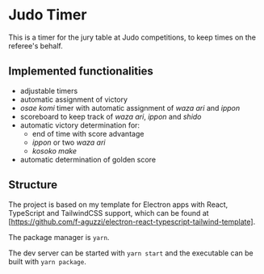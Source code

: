# Judo Timer

This is a timer for the jury table at Judo competitions, to keep times
on the referee's behalf.

## Implemented functionalities

- adjustable timers
- automatic assignment of victory
- *osae komi* timer with automatic assignment of *waza ari* and *ippon*
- scoreboard to keep track of *waza ari*, *ippon* and *shido*
- automatic victory determination for:
	- end of time with score advantage
	- *ippon* or two *waza ari*
	- *kosoko make*
- automatic determination of golden score


## Structure

The project is based on my template for Electron apps with React, TypeScript
and TailwindCSS support, which can be found at
[https://github.com/f-aguzzi/electron-react-typescript-tailwind-template].

The package manager is `yarn`.

The dev server can be started with `yarn start` and the executable can be
built with `yarn package`.
